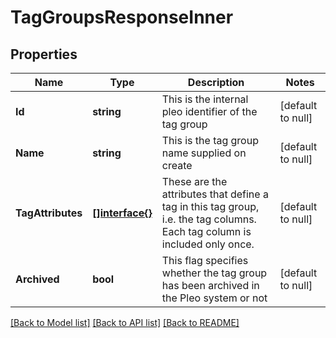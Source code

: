 # TagGroupsResponseInner

## Properties
Name | Type | Description | Notes
------------ | ------------- | ------------- | -------------
**Id** | **string** | This is the internal pleo identifier of the tag group | [default to null]
**Name** | **string** | This is the tag group name supplied on create | [default to null]
**TagAttributes** | [**[]interface{}**](interface{}.md) | These are the attributes that define a tag in this tag group, i.e. the tag columns. Each tag column is included only once. | [default to null]
**Archived** | **bool** | This flag specifies whether the tag group has been archived in the Pleo system or not | [default to null]

[[Back to Model list]](../README.md#documentation-for-models) [[Back to API list]](../README.md#documentation-for-api-endpoints) [[Back to README]](../README.md)

